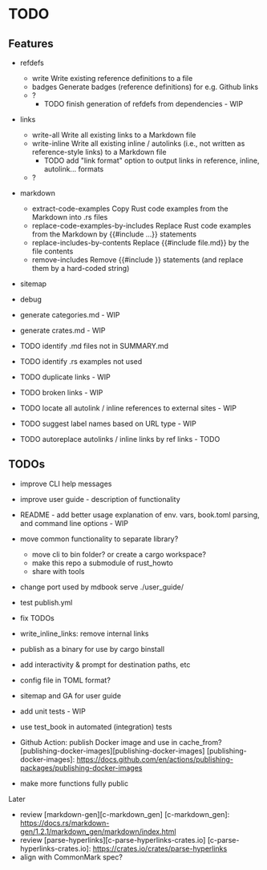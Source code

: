 # TODO

## Features

- refdefs
  - write   Write existing reference definitions to a file
  - badges  Generate badges (reference definitions) for e.g. Github links
  - ?
    - TODO finish generation of refdefs from dependencies - WIP
- links
  - write-all     Write all existing links to a Markdown file
  - write-inline  Write all existing inline / autolinks (i.e., not written as reference-style links) to a Markdown file
    - TODO add "link format" option to output links in reference, inline, autolink... formats
  - ?
- markdown
  - extract-code-examples              Copy Rust code examples from the Markdown into .rs files
  - replace-code-examples-by-includes  Replace Rust code examples from the Markdown by {{#include ...}} statements
  - replace-includes-by-contents       Replace {{#include file.md}} by the file contents
  - remove-includes                    Remove {{#include }} statements (and replace them by a hard-coded string)

- sitemap

- debug

- generate categories.md - WIP
- generate crates.md - WIP
- TODO identify .md files not in SUMMARY.md
- TODO identify .rs examples not used
- TODO duplicate links - WIP
- TODO broken links - WIP
- TODO locate all autolink / inline references to external sites - WIP
- TODO suggest label names based on URL type - WIP
- TODO autoreplace autolinks / inline links by ref links - TODO

## TODOs

- improve CLI help messages

- improve user guide - description of functionality
- README - add better usage explanation of env. vars, book.toml parsing, and command line options - WIP

- move common functionality to separate library?
  - move cli to bin folder? or create a cargo workspace?
  - make this repo a submodule of rust_howto
  - share with tools

- change port used by mdbook serve ./user_guide/
- test publish.yml

- fix TODOs
- write_inline_links: remove internal links

- publish as a binary for use by cargo binstall

- add interactivity & prompt for destination paths, etc
- config file in TOML format?

- sitemap and GA for user guide

- add unit tests - WIP
- use test_book in automated (integration) tests

- Github Action: publish Docker image and use in cache_from? [publishing-docker-images][publishing-docker-images] [publishing-docker-images]: https://docs.github.com/en/actions/publishing-packages/publishing-docker-images

- make more functions fully public

Later

- review [markdown-gen][c-markdown_gen]
[c-markdown_gen]: https://docs.rs/markdown-gen/1.2.1/markdown_gen/markdown/index.html
- review [parse-hyperlinks][c-parse-hyperlinks-crates.io] [c-parse-hyperlinks-crates.io]: https://crates.io/crates/parse-hyperlinks
- align with CommonMark spec?
